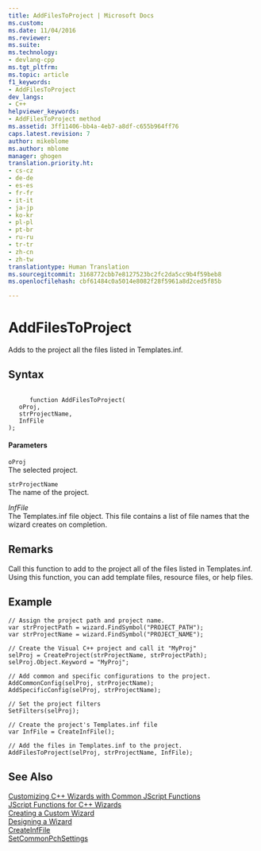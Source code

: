 ```yaml
---
title: AddFilesToProject | Microsoft Docs
ms.custom: 
ms.date: 11/04/2016
ms.reviewer: 
ms.suite: 
ms.technology:
- devlang-cpp
ms.tgt_pltfrm: 
ms.topic: article
f1_keywords:
- AddFilesToProject
dev_langs:
- C++
helpviewer_keywords:
- AddFilesToProject method
ms.assetid: 3ff11406-bb4a-4eb7-a8df-c655b964ff76
caps.latest.revision: 7
author: mikeblome
ms.author: mblome
manager: ghogen
translation.priority.ht:
- cs-cz
- de-de
- es-es
- fr-fr
- it-it
- ja-jp
- ko-kr
- pl-pl
- pt-br
- ru-ru
- tr-tr
- zh-cn
- zh-tw
translationtype: Human Translation
ms.sourcegitcommit: 3168772cbb7e8127523bc2fc2da5cc9b4f59beb8
ms.openlocfilehash: cbf61484c0a5014e8082f28f5961a8d2ced5f85b

---
```

# AddFilesToProject
Adds to the project all the files listed in Templates.inf.  
  
## Syntax  
  
```  
  
      function AddFilesToProject(   
   oProj,   
   strProjectName,   
   InfFile    
);  
```  
  
#### Parameters  
 `oProj`  
 The selected project.  
  
 `strProjectName`  
 The name of the project.  
  
 *InfFile*  
 The Templates.inf file object. This file contains a list of file names that the wizard creates on completion.  
  
## Remarks  
 Call this function to add to the project all of the files listed in Templates.inf. Using this function, you can add template files, resource files, or help files.  
  
## Example  
  
```  
// Assign the project path and project name.  
var strProjectPath = wizard.FindSymbol("PROJECT_PATH");  
var strProjectName = wizard.FindSymbol("PROJECT_NAME");  
  
// Create the Visual C++ project and call it "MyProj"  
selProj = CreateProject(strProjectName, strProjectPath);  
selProj.Object.Keyword = "MyProj";  
  
// Add common and specific configurations to the project.  
AddCommonConfig(selProj, strProjectName);  
AddSpecificConfig(selProj, strProjectName);  
  
// Set the project filters  
SetFilters(selProj);  
  
// Create the project's Templates.inf file   
var InfFile = CreateInfFile();  
  
// Add the files in Templates.inf to the project.  
AddFilesToProject(selProj, strProjectName, InfFile);  
```  
  
## See Also  
 [Customizing C++ Wizards with Common JScript Functions](../ide/customizing-cpp-wizards-with-common-jscript-functions.md)   
 [JScript Functions for C++ Wizards](../ide/jscript-functions-for-cpp-wizards.md)   
 [Creating a Custom Wizard](../ide/creating-a-custom-wizard.md)   
 [Designing a Wizard](../ide/designing-a-wizard.md)   
 [CreateInfFile](../ide/createinffile.md)   
 [SetCommonPchSettings](../ide/setcommonpchsettings.md)


<!--HONumber=Jan17_HO2-->


